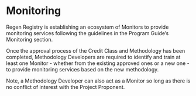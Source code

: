 # Monitoring

Regen Registry is establishing an ecosystem of Monitors to provide monitoring services following the guidelines in the Program Guide’s Monitoring section.

Once the approval process of the Credit Class and Methodology has been completed, Methodology Developers are required to identify and train at least one Monitor - whether from the existing approved ones or a new one - to provide monitoring services based on the new methodology.

Note, a Methodology Developer can also act as a Monitor so long as there is no conflict of interest with the Project Proponent.
